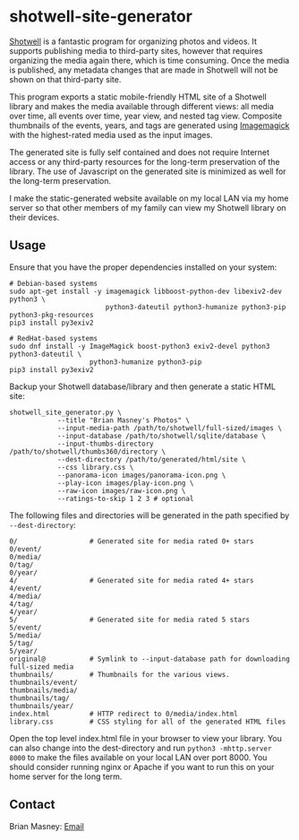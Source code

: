 # shotwell-site-generator

[Shotwell](https://wiki.gnome.org/Apps/Shotwell) is a fantastic program for organizing photos
and videos. It supports publishing media to third-party sites, however that requires
organizing the media again there, which is time consuming. Once the media is published, any
metadata changes that are made in Shotwell will not be shown on that third-party site.

This program exports a static mobile-friendly HTML site of a Shotwell library and makes the
media available through different views: all media over time, all events over time, year view,
and nested tag view. Composite thumbnails of the events, years, and tags are generated using
[Imagemagick](https://imagemagick.org/index.php) with the highest-rated media used as the input
images.

The generated site is fully self contained and does not require Internet access or any
third-party resources for the long-term preservation of the library. The use of Javascript on
the generated site is minimized as well for the long-term preservation.

I make the static-generated website available on my local LAN via my home server so that other
members of my family can view my Shotwell library on their devices. 

## Usage

Ensure that you have the proper dependencies installed on your system:

    # Debian-based systems
    sudo apt-get install -y imagemagick libboost-python-dev libexiv2-dev python3 \
                            python3-dateutil python3-humanize python3-pip python3-pkg-resources
    pip3 install py3exiv2
    
    # RedHat-based systems
    sudo dnf install -y ImageMagick boost-python3 exiv2-devel python3 python3-dateutil \
                        python3-humanize python3-pip
    pip3 install py3exiv2

Backup your Shotwell database/library and then generate a static HTML site:

    shotwell_site_generator.py \
                --title "Brian Masney's Photos" \
                --input-media-path /path/to/shotwell/full-sized/images \
                --input-database /path/to/shotwell/sqlite/database \
                --input-thumbs-directory /path/to/shotwell/thumbs360/directory \
                --dest-directory /path/to/generated/html/site \
                --css library.css \
                --panorama-icon images/panorama-icon.png \
                --play-icon images/play-icon.png \
                --raw-icon images/raw-icon.png \
                --ratings-to-skip 1 2 3 # optional

The following files and directories will be generated in the path specified by
`--dest-directory`:

    0/                  # Generated site for media rated 0+ stars
    0/event/
    0/media/
    0/tag/
    0/year/
    4/                  # Generated site for media rated 4+ stars
    4/event/
    4/media/
    4/tag/
    4/year/
    5/                  # Generated site for media rated 5 stars
    5/event/
    5/media/
    5/tag/
    5/year/
    original@           # Symlink to --input-database path for downloading full-sized media
    thumbnails/         # Thumbnails for the various views.
    thumbnails/event/
    thumbnails/media/
    thumbnails/tag/
    thumbnails/year/
    index.html          # HTTP redirect to 0/media/index.html
    library.css         # CSS styling for all of the generated HTML files

Open the top level index.html file in your browser to view your library. You can also change
into the dest-directory and run `python3 -mhttp.server 8000` to make the files available on your
local LAN over port 8000. You should consider running nginx or Apache if you want to run this
on your home server for the long term.

## Contact

Brian Masney: [Email](mailto:masneyb@onstation.org)
